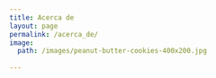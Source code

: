 ```yaml
---
title: Acerca de
layout: page
permalink: /acerca_de/
image: 
  path: /images/peanut-butter-cookies-400x200.jpg
  
---
```

